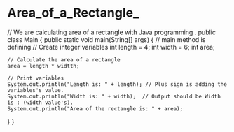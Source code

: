 # Area_of_a_Rectangle_
// We are calculating area of a rectangle with Java programming .
public class Main {
  public static void main(String[] args) { // main method is defining 
    // Create integer variables
    int length = 4;
    int width = 6;
    int area;

    // Calculate the area of a rectangle
    area = length * widtth;

    // Print variables 
    System.out.println("Length is: " + length); // Plus sign is adding the variables's value.
    System.out.println("Width is: " + width);  // Output should be Width is : (width value's).
    System.out.println("Area of the rectangle is: " + area);
  }
}
